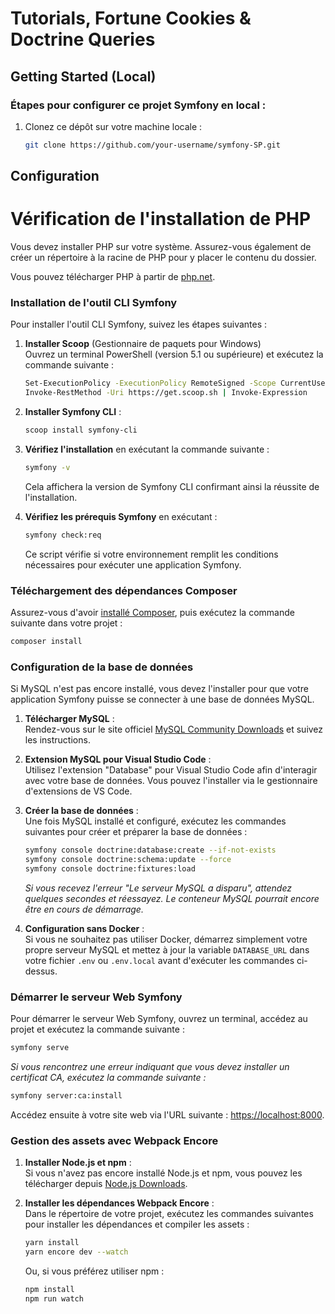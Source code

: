 
# Tutorials, Fortune Cookies & Doctrine Queries

## Getting Started (Local)

### Étapes pour configurer ce projet Symfony en local :

1. Clonez ce dépôt sur votre machine locale :

    ```bash
    git clone https://github.com/your-username/symfony-SP.git
    ```

## Configuration

# Vérification de l'installation de PHP

Vous devez installer PHP sur votre système. Assurez-vous également de créer un répertoire à la racine de PHP pour y placer le contenu du dossier. 

Vous pouvez télécharger PHP à partir de [php.net](https://www.php.net/downloads).


### Installation de l'outil CLI Symfony

Pour installer l'outil CLI Symfony, suivez les étapes suivantes :

1. **Installer Scoop** (Gestionnaire de paquets pour Windows)  
   Ouvrez un terminal PowerShell (version 5.1 ou supérieure) et exécutez la commande suivante :

    ```bash
    Set-ExecutionPolicy -ExecutionPolicy RemoteSigned -Scope CurrentUser
    Invoke-RestMethod -Uri https://get.scoop.sh | Invoke-Expression
    ```

2. **Installer Symfony CLI** :

    ```bash
    scoop install symfony-cli
    ```

3. **Vérifiez l'installation** en exécutant la commande suivante :

    ```bash
    symfony -v
    ```

    Cela affichera la version de Symfony CLI confirmant ainsi la réussite de l'installation.

4. **Vérifiez les prérequis Symfony** en exécutant :

    ```bash
    symfony check:req
    ```

    Ce script vérifie si votre environnement remplit les conditions nécessaires pour exécuter une application Symfony.

### Téléchargement des dépendances Composer

Assurez-vous d'avoir [installé Composer](https://getcomposer.org/download/), puis exécutez la commande suivante dans votre projet :

```bash
composer install
```

### Configuration de la base de données

Si MySQL n'est pas encore installé, vous devez l'installer pour que votre application Symfony puisse se connecter à une base de données MySQL.

1. **Télécharger MySQL** :  
   Rendez-vous sur le site officiel [MySQL Community Downloads](https://dev.mysql.com/downloads/installer/) et suivez les instructions.

2. **Extension MySQL pour Visual Studio Code** :  
   Utilisez l'extension "Database" pour Visual Studio Code afin d'interagir avec votre base de données. Vous pouvez l'installer via le gestionnaire d'extensions de VS Code.

3. **Créer la base de données** :  
   Une fois MySQL installé et configuré, exécutez les commandes suivantes pour créer et préparer la base de données :

    ```bash
    symfony console doctrine:database:create --if-not-exists
    symfony console doctrine:schema:update --force
    symfony console doctrine:fixtures:load
    ```

    *Si vous recevez l'erreur "Le serveur MySQL a disparu", attendez quelques secondes et réessayez. Le conteneur MySQL pourrait encore être en cours de démarrage.*

4. **Configuration sans Docker** :  
   Si vous ne souhaitez pas utiliser Docker, démarrez simplement votre propre serveur MySQL et mettez à jour la variable `DATABASE_URL` dans votre fichier `.env` ou `.env.local` avant d'exécuter les commandes ci-dessus.

### Démarrer le serveur Web Symfony

Pour démarrer le serveur Web Symfony, ouvrez un terminal, accédez au projet et exécutez la commande suivante :

```bash
symfony serve
```

*Si vous rencontrez une erreur indiquant que vous devez installer un certificat CA, exécutez la commande suivante :*

```bash
symfony server:ca:install
```

Accédez ensuite à votre site web via l'URL suivante : [https://localhost:8000](https://localhost:8000).

### Gestion des assets avec Webpack Encore

1. **Installer Node.js et npm** :  
   Si vous n'avez pas encore installé Node.js et npm, vous pouvez les télécharger depuis [Node.js Downloads](https://nodejs.org/en/download/).

2. **Installer les dépendances Webpack Encore** :  
   Dans le répertoire de votre projet, exécutez les commandes suivantes pour installer les dépendances et compiler les assets :

    ```bash
    yarn install
    yarn encore dev --watch
    ```

    Ou, si vous préférez utiliser npm :

    ```bash
    npm install
    npm run watch
    ```





